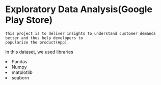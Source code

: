 # Exploratory Data Analysis(Google Play Store)

    This project is to deliver insights to understand customer demands better and thus help developers to 
    popularize the product(App).


In this dataset, we used libraries
<li> Pandas
 <li>  Numpy
 <li> matplotlib
 <li> seaborn
 
